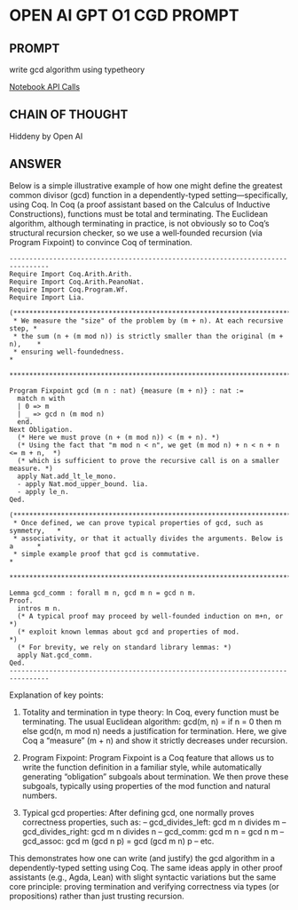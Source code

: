 # OPEN AI GPT O1 CGD PROMPT
## PROMPT

write gcd algorithm using typetheory

[Notebook API Calls](./gcdprompt-openai-o1-gpt4o-prompts.ipynb)

## CHAIN OF THOUGHT

Hiddeny by Open AI

## ANSWER

Below is a simple illustrative example of how one might define the greatest common divisor (gcd) function in a dependently-typed setting—specifically, using Coq.  In Coq (a proof assistant based on the Calculus of Inductive Constructions), functions must be total and terminating.  The Euclidean algorithm, although terminating in practice, is not obviously so to Coq’s structural recursion checker, so we use a well‐founded recursion (via Program Fixpoint) to convince Coq of termination.
```Coq
--------------------------------------------------------------------------------
Require Import Coq.Arith.Arith.
Require Import Coq.Arith.PeanoNat.
Require Import Coq.Program.Wf.
Require Import Lia.

(****************************************************************************
 * We measure the "size" of the problem by (m + n). At each recursive step, *
 * the sum (n + (m mod n)) is strictly smaller than the original (m + n),    *
 * ensuring well-foundedness.                                               *
 ****************************************************************************)

Program Fixpoint gcd (m n : nat) {measure (m + n)} : nat :=
  match n with
  | 0 => m
  | _ => gcd n (m mod n)
  end.
Next Obligation.
  (* Here we must prove (n + (m mod n)) < (m + n). *)
  (* Using the fact that "m mod n < n", we get (m mod n) + n < n + n <= m + n,  *)
  (* which is sufficient to prove the recursive call is on a smaller measure. *)
  apply Nat.add_lt_le_mono.
  - apply Nat.mod_upper_bound. lia.
  - apply le_n.
Qed.

(****************************************************************************
 * Once defined, we can prove typical properties of gcd, such as symmetry,   *
 * associativity, or that it actually divides the arguments. Below is a      *
 * simple example proof that gcd is commutative.                             *
 ****************************************************************************)

Lemma gcd_comm : forall m n, gcd m n = gcd n m.
Proof.
  intros m n.
  (* A typical proof may proceed by well-founded induction on m+n, or         *)
  (* exploit known lemmas about gcd and properties of mod.                   *)
  (* For brevity, we rely on standard library lemmas: *)
  apply Nat.gcd_comm.
Qed.
--------------------------------------------------------------------------------
```
Explanation of key points:

1. Totality and termination in type theory:
   In Coq, every function must be terminating.  The usual Euclidean algorithm:
       gcd(m, n) = if n = 0 then m else gcd(n, m mod n)
   needs a justification for termination.  Here, we give Coq a “measure” (m + n) and show it strictly decreases under recursion.

2. Program Fixpoint:
   Program Fixpoint is a Coq feature that allows us to write the function definition in a familiar style, while automatically generating “obligation” subgoals about termination.  We then prove these subgoals, typically using properties of the mod function and natural numbers.

3. Typical gcd properties:
   After defining gcd, one normally proves correctness properties, such as:
   – gcd_divides_left: gcd m n divides m
   – gcd_divides_right: gcd m n divides n
   – gcd_comm: gcd m n = gcd n m
   – gcd_assoc: gcd m (gcd n p) = gcd (gcd m n) p
   – etc.

This demonstrates how one can write (and justify) the gcd algorithm in a dependently-typed setting using Coq. The same ideas apply in other proof assistants (e.g., Agda, Lean) with slight syntactic variations but the same core principle: proving termination and verifying correctness via types (or propositions) rather than just trusting recursion.
